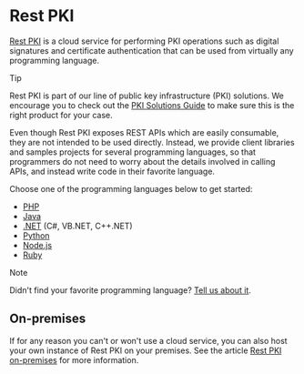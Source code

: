 ﻿# Rest PKI

[Rest PKI](https://pki.rest/) is a cloud service for performing PKI operations such as digital signatures and
certificate authentication that can be used from virtually any programming language.

> [!TIP]
> Rest PKI is part of our line of public key infrastructure (PKI) solutions. We encourage you to check out the
> [PKI Solutions Guide](../pki-guide/index.md) to make sure this is the right product for your case.

Even though Rest PKI exposes REST APIs which are easily consumable, they are not intended to be used directly. Instead, we
provide client libraries and samples projects for several programming languages, so that programmers do not need to worry
about the details involved in calling APIs, and instead write code in their favorite language.

Choose one of the programming languages below to get started:

* [PHP](php/index.md)
* [Java](java/index.md)
* [.NET](dotnet/index.md) (C#, VB.NET, C++.NET)
* [Python](python/index.md)
* [Node.js](nodejs/index.md)
* [Ruby](ruby/index.md)

> [!NOTE]
> Didn't find your favorite programming language? [Tell us about it](https://www.lacunasoftware.com/en/home/purchase).

## On-premises

If for any reason you can't or won't use a cloud service, you can also host your own instance of Rest PKI on your
premises. See the article [Rest PKI on-premises](on-premises/index.md) for more information.
